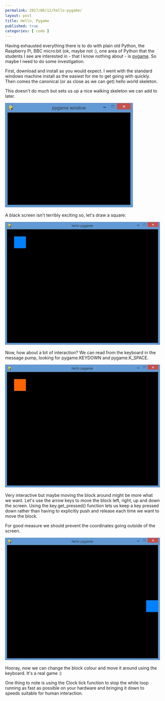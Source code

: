 ```yaml
---
permalink: 2017/06/12/hello-pygame/
layout: post
title: Hello, Pygame
published: true
categories: [ code ]
---
```


Having exhausted everything there is to do with plain old Python, the Raspberry Pi,
BBC micro:bit (ok, maybe not :), one area of Python that the students I see are interested in -
 that I know nothing about - is <a href="https://www.pygame.org/">pygame</a>. So maybe I
 need to do some investigation.

First, download and install as you would expect. I went with the standard windows machine install
as the easiest for me to get going with quickly. Then comes the canonical (or as close
  as we can get) hello world skeleton.

<script src="https://gist.github.com/deejaygraham/923067d0d102011253bf8d61a357ee2f.js"></script>

This doesn't do much but sets us up a nice walking skeleton we can add to later.

![hello](/img/posts/hello-pygame/hello.webp)

A black screen isn't terribly exciting so, let's draw a square:

![block](/img/posts/hello-pygame/blue-block.webp)

<script src="https://gist.github.com/deejaygraham/bbdb250302aa7ab958961fef930cb9e0.js"></script>

Now, how about a bit of interaction? We can read from the keyboard in the message pump,
looking for pygame.KEYDOWN and pygame.K_SPACE.

![block](/img/posts/hello-pygame/orange-block.webp)

<script src="https://gist.github.com/deejaygraham/455e8b4698086000c03c02f50450dd9e.js"></script>

Very interactive but maybe moving the block around might be more what we want. Let's use the
arrow keys to move the block left, right, up and down the screen. Using the key.get_pressed() function
lets us keep a key pressed down rather than having to explicitly push and release each time we
want to move the block.

For good measure we should prevent the coordinates going outside of the screen.

![block](/img/posts/hello-pygame/move-block.webp)

<script src="https://gist.github.com/deejaygraham/df2bbb8c66ab738c3cc7d975d655f6fa.js"></script>

Hooray, now we can change the block colour and move it around using the keyboard. It's a
real game :)

One thing to note is using the Clock tick function to stop the while loop running as
fast as possible on your hardware and bringing it down to speeds suitable for human
interaction.
